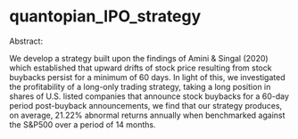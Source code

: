 # quantopian_IPO_strategy
Abstract:

We develop a strategy built upon the findings of Amini & Singal (2020) which established that upward drifts of stock price resulting from stock buybacks persist
for a minimum of 60 days. In light of this, we investigated the profitability of a long-only trading strategy, taking a long position in shares of U.S. listed
companies that announce stock buybacks for a 60-day period post-buyback announcements, we find that our strategy produces, on average, 21.22% abnormal returns
annually when benchmarked against the S&P500 over a period of 14 months.
